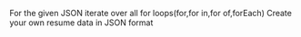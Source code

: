 For the given JSON iterate over all for loops(for,for in,for of,forEach)
Create your own resume data in JSON format
